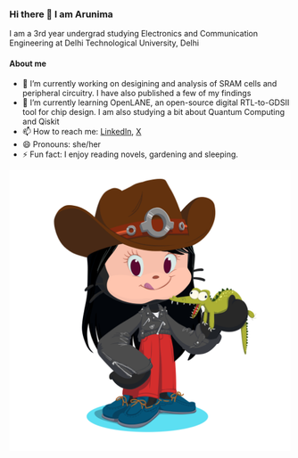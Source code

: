 ### Hi there 👋 I am Arunima

I am a 3rd year undergrad studying Electronics and Communication Engineering at Delhi Technological University, Delhi 

#### About me
- 🔭 I’m currently working on desigining and analysis of SRAM cells and peripheral circuitry. I have also published a few of my findings 
- 🌱 I’m currently learning OpenLANE, an open-source digital RTL-to-GDSII tool for chip design. I am also studying a bit about Quantum Computing and Qiskit
- 📫 How to reach me: [LinkedIn](https://www.linkedin.com/in/arunima-tripathi/), [X](https://twitter.com/Awesome_Aru)
- 😄 Pronouns: she/her
- ⚡ Fun fact: I enjoy reading novels, gardening and sleeping.

![My_Octocat](octocat-1716876813576.png "width=100px")
